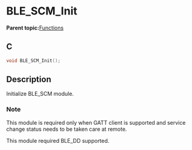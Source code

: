 # BLE\_SCM\_Init

**Parent topic:**[Functions](GUID-0F246B53-0B75-4B62-B20D-872C3E430FA8.md)

## C

```c
void BLE_SCM_Init();
```

## Description

Initialize BLE\_SCM module.

### Note

This module is required only when GATT client is supported and service change status needs to be taken care at remote.

This module required BLE\_DD supported.

